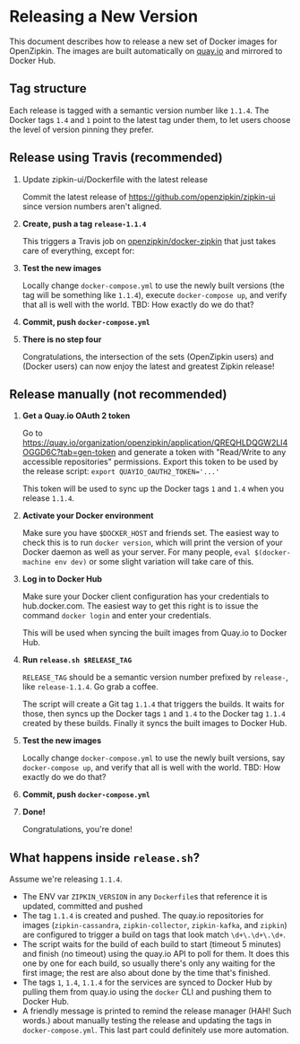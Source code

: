 # Releasing a New Version

This document describes how to release a new set of Docker images for OpenZipkin. The images are built automatically
on [quay.io](https://quay.io) and mirrored to Docker Hub.

## Tag structure

Each release is tagged with a semantic version number like `1.1.4`. The Docker tags `1.4` and `1` point to the latest
tag under them, to let users choose the level of version pinning they prefer.

## Release using Travis (recommended)

1. Update zipkin-ui/Dockerfile with the latest release

   Commit the latest release of https://github.com/openzipkin/zipkin-ui since version numbers aren't aligned.

1. **Create, push a tag `release-1.1.4`**

   This triggers a Travis job on [openzipkin/docker-zipkin](https://travis-ci.org/openzipkin/docker-zipkin)
   that just takes care of everything, except for:

1. **Test the new images**

   Locally change `docker-compose.yml` to use the newly built versions (the tag will be something like `1.1.4`),
   execute `docker-compose up`, and verify that all is well with the world. TBD: How exactly do we do that?

1. **Commit, push `docker-compose.yml`**

1. **There is no step four**

   Congratulations, the intersection of the sets (OpenZipkin users) and (Docker users) can now enjoy the latest
   and greatest Zipkin release!

## Release manually (not recommended)

1. **Get a Quay.io OAuth 2 token**

   Go to https://quay.io/organization/openzipkin/application/QREQHLDQGW2LI4OGGD6C?tab=gen-token and generate a token
   with "Read/Write to any accessible repositories" permissions. Export this token to be used by the release script:
   `export QUAYIO_OAUTH2_TOKEN='...'`

   This token will be used to sync up the Docker tags `1` and `1.4` when you release `1.1.4`.

1. **Activate your Docker environment**

   Make sure you have `$DOCKER_HOST` and friends set. The easiest way to check this is to run `docker version`, which
   will print the version of your Docker daemon as well as your server. For many people, `eval $(docker-machine env dev)`
   or some slight variation will take care of this.

1. **Log in to Docker Hub**

   Make sure your Docker client configuration has your credentials to hub.docker.com. The easiest way to get this right
   is to issue the command `docker login` and enter your credentials.

   This will be used when syncing the built images from Quay.io to Docker Hub.

1. **Run `release.sh $RELEASE_TAG`**

   `RELEASE_TAG` should be a semantic version number prefixed by `release-`, like `release-1.1.4`. Go grab a coffee.

   The script will create a Git tag `1.1.4` that triggers the builds. It waits for those, then syncs up the Docker
   tags `1` and `1.4` to the Docker tag `1.1.4` created by these builds. Finally it syncs the built images to Docker Hub.

1. **Test the new images**

   Locally change `docker-compose.yml` to use the newly built versions, say `docker-compose up`, and verify
   that all is well with the world. TBD: How exactly do we do that?

1. **Commit, push `docker-compose.yml`**

1. **Done!**

   Congratulations, you're done!

## What happens inside `release.sh`?

Assume we're releasing `1.1.4`.

 * The ENV var `ZIPKIN_VERSION` in any `Dockerfile`s that reference it is updated, committed and pushed
 * The tag `1.1.4` is created and pushed. The quay.io repositories for images (`zipkin-cassandra`, `zipkin-collector`,
   `zipkin-kafka`, and `zipkin`) are configured to trigger a build on tags that look match `\d+\.\d+\.\d+`.
 * The script waits for the build of each build to start (timeout 5 minutes) and finish (no timeout) using the quay.io
   API to poll for them. It does this one by one for each build, so usually there's only any waiting for the first image;
   the rest are also about done by the time that's finished.
 * The tags `1`, `1.4`, `1.1.4` for the services are synced to Docker Hub by pulling them from quay.io using the `docker`
   CLI and pushing them to Docker Hub.
 * A friendly message is printed to remind the release manager (HAH! Such words.) about manually testing the release
   and updating the tags in `docker-compose.yml`. This last part could definitely use more automation.

